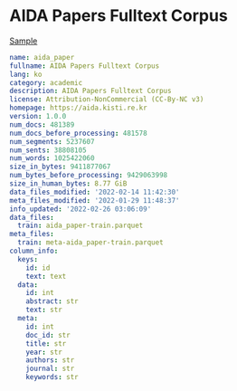 # AIDA Papers Fulltext Corpus
 
[Sample](../sample/aida_paper.txt)
 
<!-- MARKDOWN-AUTO-DOCS:START (CODE:src=../../../ekorpkit/resources/corpora/aida_paper.yaml) -->
<!-- The below code snippet is automatically added from ../../../ekorpkit/resources/corpora/aida_paper.yaml -->
```yaml
name: aida_paper
fullname: AIDA Papers Fulltext Corpus
lang: ko
category: academic
description: AIDA Papers Fulltext Corpus
license: Attribution-NonCommercial (CC-By-NC v3)
homepage: https://aida.kisti.re.kr
version: 1.0.0
num_docs: 481389
num_docs_before_processing: 481578
num_segments: 5237607
num_sents: 38808105
num_words: 1025422060
size_in_bytes: 9411877067
num_bytes_before_processing: 9429063998
size_in_human_bytes: 8.77 GiB
data_files_modified: '2022-02-14 11:42:30'
meta_files_modified: '2022-01-29 11:48:37'
info_updated: '2022-02-26 03:06:09'
data_files:
  train: aida_paper-train.parquet
meta_files:
  train: meta-aida_paper-train.parquet
column_info:
  keys:
    id: id
    text: text
  data:
    id: int
    abstract: str
    text: str
  meta:
    id: int
    doc_id: str
    title: str
    year: str
    authors: str
    journal: str
    keywords: str
```
<!-- MARKDOWN-AUTO-DOCS:END -->
